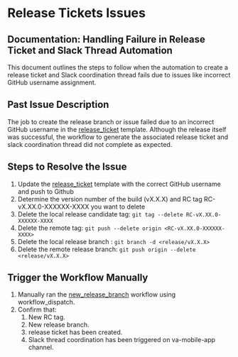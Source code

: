 # Release Tickets Issues

## Documentation: Handling Failure in Release Ticket and Slack Thread Automation

This document outlines the steps to follow when the automation to create a release ticket and Slack coordination thread fails due to issues like incorrect GitHub username assignment.

## Past Issue Description

The job to create the release branch or issue failed due to an incorrect GitHub username in the [release_ticket](https://github.com/department-of-veterans-affairs/va-mobile-app/blob/develop/.github/ISSUE_TEMPLATE/release_ticket.md) template. Although the release itself was successful, the workflow to generate the associated  release ticket and  slack coordination thread did not complete as expected.

## Steps to Resolve the Issue

1. Update the [release_ticket](https://github.com/department-of-veterans-affairs/va-mobile-app/blob/develop/.github/ISSUE_TEMPLATE/release_ticket.md) template with the correct GitHub username and push to Github
2. Determine the version number of the build (vX.X.X) and RC tag RC-vX.XX.0-XXXXXX-XXXX you want to delete
3. Delete the local release candidate tag: `git tag --delete RC-vX.XX.0-XXXXXX-XXXX`
4. Delete the remote tag: `git push --delete origin <RC-vX.XX.0-XXXXXX-XXXX>`
5. Delete the local release branch : `git branch -d <release/vX.X.X>`
6. Delete the remote release branch: `git push origin --delete <release/vX.X.X>`

## Trigger the Workflow Manually
1. Manually ran the [new_release_branch](https://github.com/department-of-veterans-affairs/va-mobile-app/blob/develop/.github/workflows/new_release_branch.yml) workflow using workflow_dispatch. 
2. Confirm that:
     1. New RC tag.
     2. New release branch.
     3. release ticket has been created.
     4. Slack thread coordination has been triggered on va-mobile-app channel.